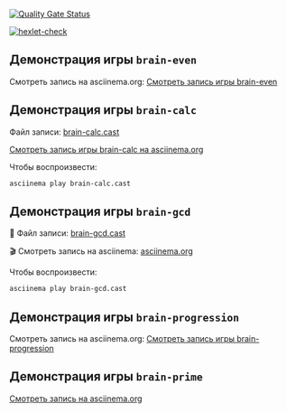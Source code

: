 [![Quality Gate Status](https://sonarcloud.io/api/project_badges/measure?project=Oksana-QA-auto_qa-auto-engineer-javascript-project-44&metric=alert_status)](https://sonarcloud.io/summary/new_code?id=Oksana-QA-auto_qa-auto-engineer-javascript-project-44)

[![hexlet-check](https://github.com/Oksana-QA-auto/qa-auto-engineer-javascript-project-44/actions/workflows/hexlet-check.yml/badge.svg?branch=main)](https://github.com/Oksana-QA-auto/qa-auto-engineer-javascript-project-44/actions/workflows/hexlet-check.yml)

## Демонстрация игры `brain-even`

Смотреть запись на asciinema.org: 
[Смотреть запись игры brain-even](https://asciinema.org/a/ZWMa2VAv1xEbBdaybP6EZwk0P)


## Демонстрация игры `brain-calc`

Файл записи: [brain-calc.cast](./brain-calc.cast)

[Смотреть запись игры brain-calc на asciinema.org](https://asciinema.org/a/NXiA9ZJTSEXHpIGOGFA4cAsQt)

Чтобы воспроизвести:

```bash
asciinema play brain-calc.cast

```

## Демонстрация игры `brain-gcd`

📄 Файл записи: [brain-gcd.cast](./brain-gcd.cast)  

🎬 Смотреть запись на asciinema: [asciinema.org](https://asciinema.org/a/rnvVxHAQg72oPyD1Yu5IGslgz)

Чтобы воспроизвести:

```bash
asciinema play brain-gcd.cast

```

## Демонстрация игры `brain-progression`

Смотреть запись на asciinema.org: 
[Смотреть запись игры brain-progression](https://asciinema.org/a/sGOJh8TTcwC8NqCKTR4OpIeeR)



## Демонстрация игры `brain-prime`

[Смотреть запись на asciinema.org]( https://asciinema.org/a/YVSZ0g36eiUUXue7xuifiiHia)


